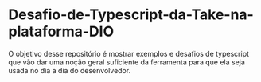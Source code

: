 # Desafio-de-Typescript-da-Take-na-plataforma-DIO
O objetivo desse repositório é mostrar exemplos e desafios de typescript que vão dar uma noção geral suficiente da ferramenta para que ela seja usada no dia a dia do desenvolvedor.
